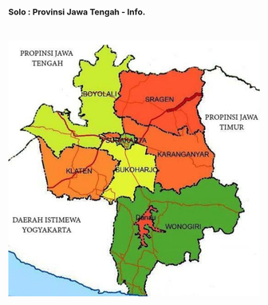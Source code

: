 ### Solo : Provinsi Jawa Tengah - Info.

&nbsp;

<div align="left">
<img src="./gambar-petunjuk/surakarta_map_kabupaten_001.jpeg" alt="surakarta_map" style="display: block; margin: 0 auto;">
</div>